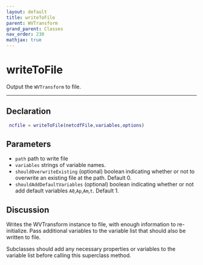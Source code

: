 ```yaml
---
layout: default
title: writeToFile
parent: WVTransform
grand_parent: Classes
nav_order: 230
mathjax: true
---
```


#  writeToFile

Output the `WVTransform` to file.


---

## Declaration
```matlab
 ncfile = writeToFile(netcdfFile,variables,options)
```
## Parameters
+ `path`  path to write file
+ `variables`  strings of variable names.
+ `shouldOverwriteExisting`  (optional) boolean indicating whether or not to overwrite an existing file at the path. Default 0. 
+ `shouldAddDefaultVariables`  (optional) boolean indicating whether or not add default variables `A0`,`Ap`,`Am`,`t`. Default 1.

## Discussion

  Writes the WVTransform instance to file, with enough information to
  re-initialize. Pass additional variables to the variable list that
  should also be written to file.
 
  Subclasses should add any necessary properties or variables to the
  variable list before calling this superclass method.
 
            
